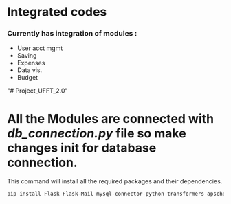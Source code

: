 <h1>Integrated codes</h1>

<h3>Currently has integration of modules :</h3>
<ul>
<li>User acct mgmt</li>
<li>Saving</li>
<li>Expenses</li>
<li>Data vis.</li>
<li>Budget</li>
</ul>
"# Project_UFFT_2.0" 

<h1>All the Modules are connected with <i>db_connection.py</i> file so make changes init for database connection.</h1>

This command will install all the required packages and their dependencies.
```bash
pip install Flask Flask-Mail mysql-connector-python transformers apscheduler pandas reportlab torch torchvision torchaudio
```
